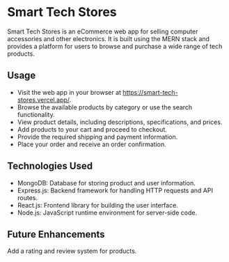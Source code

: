 
# Smart Tech Stores

Smart Tech Stores is an eCommerce web app for selling computer accessories and other electronics.
It is built using the MERN stack and provides a platform for users to browse and purchase a wide range of tech products.

## Usage

- Visit the web app in your browser at https://smart-tech-stores.vercel.app/.
- Browse the available products by category or use the search functionality.
- View product details, including descriptions, specifications, and prices.
- Add products to your cart and proceed to checkout.
- Provide the required shipping and payment information.
- Place your order and receive an order confirmation.

## Technologies Used

- MongoDB: Database for storing product and user information.
- Express.js: Backend framework for handling HTTP requests and API routes.
- React.js: Frontend library for building the user interface.
- Node.js: JavaScript runtime environment for server-side code.
  
## Future Enhancements

Add a rating and review system for products.
